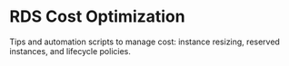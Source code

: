 ﻿# RDS Cost Optimization

Tips and automation scripts to manage cost: instance resizing, reserved instances, and lifecycle policies.

